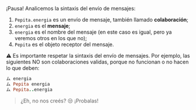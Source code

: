 ¡Pausa! Analicemos la sintaxis del envío de mensajes: 

1. `Pepita.energia` es un envío de mensaje, también llamado **colaboración**;
2. `energia` es el **mensaje**;
3. `energia` es el nombre del mensaje (en este caso es igual, pero ya veremos otros en los que no);
4. `Pepita` es el objeto receptor del mensaje.

:warning: 
Es importante respetar la sintaxis del envío de mensajes. Por ejemplo, las siguientes NO son colaboraciones validas, porque no funcionan o no hacen lo que deben: 

```ruby
ム energia
ム Pepita energia
ム Pepita..energia
```

> ¿Eh, no nos creés?  :unamused: ¡Probalas!
